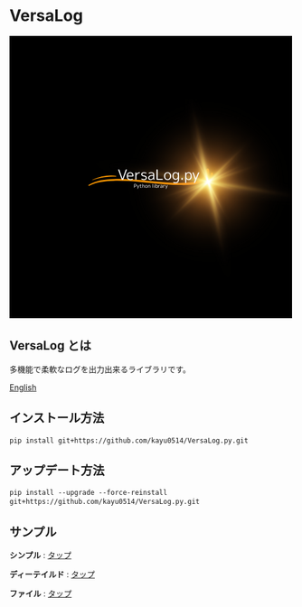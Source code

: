 # VersaLog

![logo](/image/logo.png)

## VersaLog とは

多機能で柔軟なログを出力出来るライブラリです。

[English](README-en.md)

## インストール方法

```
pip install git+https://github.com/kayu0514/VersaLog.py.git
```

## アップデート方法

```
pip install --upgrade --force-reinstall git+https://github.com/kayu0514/VersaLog.py.git
```

## サンプル

**シンプル** : [タップ](/tests/simple_test.py)

**ディーテイルド** : [タップ](/tests/detailed_test.py)

**ファイル** : [タップ](/tests/file_test.py)
